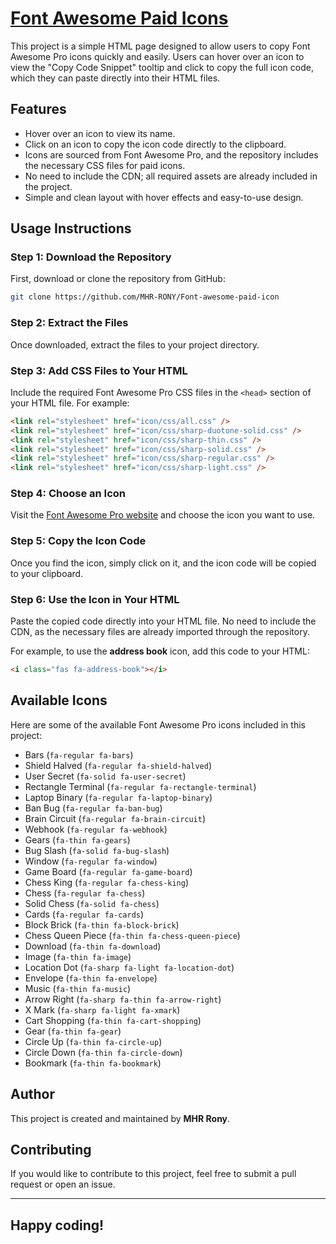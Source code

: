 # [Font Awesome Paid Icons](https://mhr-rony.github.io/Font-awesome-paid-icon/)

This project is a simple HTML page designed to allow users to copy Font Awesome Pro icons quickly and easily. Users can hover over an icon to view the "Copy Code Snippet" tooltip and click to copy the full icon code, which they can paste directly into their HTML files.

## Features
- Hover over an icon to view its name.
- Click on an icon to copy the icon code directly to the clipboard.
- Icons are sourced from Font Awesome Pro, and the repository includes the necessary CSS files for paid icons.
- No need to include the CDN; all required assets are already included in the project.
- Simple and clean layout with hover effects and easy-to-use design.

## Usage Instructions

### Step 1: Download the Repository
First, download or clone the repository from GitHub:

```bash
git clone https://github.com/MHR-RONY/Font-awesome-paid-icon
```

### Step 2: Extract the Files
Once downloaded, extract the files to your project directory.

### Step 3: Add CSS Files to Your HTML
Include the required Font Awesome Pro CSS files in the `<head>` section of your HTML file. For example:

```html
<link rel="stylesheet" href="icon/css/all.css" />
<link rel="stylesheet" href="icon/css/sharp-duotone-solid.css" />
<link rel="stylesheet" href="icon/css/sharp-thin.css" />
<link rel="stylesheet" href="icon/css/sharp-solid.css" />
<link rel="stylesheet" href="icon/css/sharp-regular.css" />
<link rel="stylesheet" href="icon/css/sharp-light.css" />
```

### Step 4: Choose an Icon
Visit the [Font Awesome Pro website](https://fontawesome.com) and choose the icon you want to use.

### Step 5: Copy the Icon Code
Once you find the icon, simply click on it, and the icon code will be copied to your clipboard.

### Step 6: Use the Icon in Your HTML
Paste the copied code directly into your HTML file. No need to include the CDN, as the necessary files are already imported through the repository.

For example, to use the **address book** icon, add this code to your HTML:

```html
<i class="fas fa-address-book"></i>
```

## Available Icons
Here are some of the available Font Awesome Pro icons included in this project:

- Bars (`fa-regular fa-bars`)
- Shield Halved (`fa-regular fa-shield-halved`)
- User Secret (`fa-solid fa-user-secret`)
- Rectangle Terminal (`fa-regular fa-rectangle-terminal`)
- Laptop Binary (`fa-regular fa-laptop-binary`)
- Ban Bug (`fa-regular fa-ban-bug`)
- Brain Circuit (`fa-regular fa-brain-circuit`)
- Webhook (`fa-regular fa-webhook`)
- Gears (`fa-thin fa-gears`)
- Bug Slash (`fa-solid fa-bug-slash`)
- Window (`fa-regular fa-window`)
- Game Board (`fa-regular fa-game-board`)
- Chess King (`fa-regular fa-chess-king`)
- Chess (`fa-regular fa-chess`)
- Solid Chess (`fa-solid fa-chess`)
- Cards (`fa-regular fa-cards`)
- Block Brick (`fa-thin fa-block-brick`)
- Chess Queen Piece (`fa-thin fa-chess-queen-piece`)
- Download (`fa-thin fa-download`)
- Image (`fa-thin fa-image`)
- Location Dot (`fa-sharp fa-light fa-location-dot`)
- Envelope (`fa-thin fa-envelope`)
- Music (`fa-thin fa-music`)
- Arrow Right (`fa-sharp fa-thin fa-arrow-right`)
- X Mark (`fa-sharp fa-light fa-xmark`)
- Cart Shopping (`fa-thin fa-cart-shopping`)
- Gear (`fa-thin fa-gear`)
- Circle Up (`fa-thin fa-circle-up`)
- Circle Down (`fa-thin fa-circle-down`)
- Bookmark (`fa-thin fa-bookmark`)

## Author
This project is created and maintained by **MHR Rony**.

## Contributing
If you would like to contribute to this project, feel free to submit a pull request or open an issue.

---
Happy coding!
---
